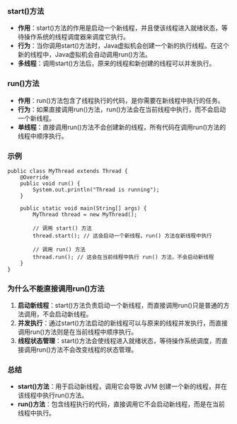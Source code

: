 ### start()方法
- **作用**：start()方法的作用是启动一个新线程，并且使该线程进入就绪状态，等待操作系统的线程调度器来调度它执行。
- **行为**：当你调用start()方法时，Java虚拟机会创建一个新的执行线程。在这个新的线程中，Java虚拟机会自动调用run()方法。
- **多线程**：调用start()方法后，原来的线程和新创建的线程可以并发执行。
### run()方法

- **作用**：run()方法包含了线程执行的代码，是你需要在新线程中执行的任务。
- **行为**：如果直接调用run()方法，run()方法会在当前线程中执行，而不会启动一个新线程。
- **单线程**：直接调用run()方法不会创建新的线程，所有代码在调用run()方法的线程中顺序执行。
### 示例
```
public class MyThread extends Thread {
    @Override
    public void run() {
        System.out.println("Thread is running");
    }

    public static void main(String[] args) {
        MyThread thread = new MyThread();

        // 调用 start() 方法
        thread.start(); // 这会启动一个新线程，run() 方法在新线程中执行

        // 调用 run() 方法
        thread.run(); // 这会在当前线程中执行 run() 方法，不会启动新线程
    }
}
```
### 为什么不能直接调用run()方法

1. **启动新线程**：start()方法负责启动一个新线程，而直接调用run()只是普通的方法调用，不会启动新线程。
2. **并发执行**：通过start()方法启动的新线程可以与原来的线程并发执行，而直接调用run()方法则是在当前线程中顺序执行。
3. **线程状态管理**：start()方法会使线程进入就绪状态，等待操作系统调度，而直接调用run()方法不会改变线程的状态管理。
### 总结

- **start()方法**：用于启动新线程，调用它会导致 JVM 创建一个新的线程，并在该线程中执行run()方法。
- **run()方法**：包含线程执行的代码，直接调用它不会启动新线程，而是在当前线程中执行。
